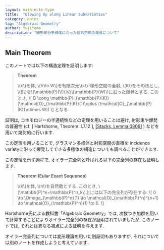 ```yaml
---
layout: math-note-type
title:  "Blowing Up along Linear Subvarieties"
category: Notes
tag: "Algebraic Geometry"
author: Yujitomo
description: "線形部分多様体に沿った射影空間の爆発について"
---
```


## Main Theorem

このノートでは以下の構造定理を証明します:

> **Theorem**
>
> \\(k\\)を体, \\(V\to W\\)を有限次元\\(k\\)-線形空間の全射, \\(K\\)をその核とし,
> \\(B\\)を\\(\mathbb{P}(V)\\)の\\(\mathbb{P}(W)\\)に沿った爆発とする. このとき,
> \\[ B \cong \mathbb{P}\_{\mathbb{P}(K)}(\mathcal{O}\_{\mathbb{P}(K)}(1)\oplus (\mathcal{O}\_{\mathbb{P}(K)}\otimes W)) \\]
> となる.

証明は, コホモロジーの半連続性などの定理を用いることは避け,
射影束や爆発の普遍性 (cf. \[ Hartshorne, Theorem II.7.12 \],
[\[Stacks, Lemma 0806\]](https://stacks.math.columbia.edu/tag/0806) ) などを用いて幾何的に行います.

この定理を用いることで, グラスマン多様体と射影空間の直積を incidence varietyに沿って爆発してできる多様体の構造についても調べることができます.

この定理を示す過程で, オイラー完全列と呼ばれる以下の完全列の存在も証明します.

> **Theorem (Eular Exact Sequence)**
>
> \\(k\\)を体, \\(n\\)を自然数とする. このとき, \\(\mathbb{P}^n=\mathbb{P}^n_k\\)上には以下の完全列が存在する:
> \\[ 0 \to \Omega\_{\mathbb{P}^n}(1) \to \mathcal{O}\_{\mathbb{P}^n}^{n+1} \to \mathcal{O}\_{\mathbb{P}^n}(1) \to 0. \\]

Hartshorne氏による教科書「Algebraic Geometry」では,
次数つき加群を用いて計算することによりオイラー完全列の存在が証明されていましたが,
このノートでは, それとは異なる視点による証明を与えます.

オイラー完全列については変形理論を用いた別証明もありますが, それについては別のノートを作成しようと考えています.
